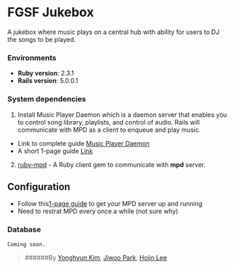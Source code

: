 # FGSF Jukebox
A jukebox where music plays on a central hub with ability for users to DJ the songs to be played.

### Environments
- **Ruby version**: 2.3.1
- **Rails version**: 5.0.0.1

### System dependencies
1) Install Music Player Daemon which is a daemon server that enables you to control song library, playlists, and control of audio. Rails will communicate with MPD as a client to enqueue and play music.
- Link to complete guide [Music Player Daemon](https://www.musicpd.org)
- A short 1-page guide [Link](http://crunchbang.org/forums/viewtopic.php?id=17386) 
2) [ruby-mpd](https://github.com/archSeer/ruby-mpd) - A Ruby client gem to communicate with **mpd** server.

## Configuration
- Follow this[1-page guide](http://crunchbang.org/forums/viewtopic.php?id=17386) to get your MPD server up and running
- Need to restrat MPD every once a while (not sure why)

### Database
`Coming soon.`

>######By [Yonghyun Kim](https://github.com/ynghyn), [Jiwoo Park](https://github.com/jparkSF), [Hojin Lee](https://github.com/hlee0213)  